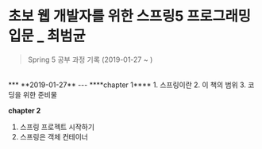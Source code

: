 # 초보 웹 개발자를 위한 스프링5 프로그래밍 입문 _ 최범균
> Spring 5 공부 과정 기록  (2019-01-27 ~ )
<br>
***
**2019-01-27**  
---
****chapter 1****
1. 스프링이란  
2. 이 책의 범위  
3. 코딩을 위한 준비물  

****chapter 2****  
1. 스프링 프로젝트 시작하기  
2. 스프링은 객체 컨테이너  
